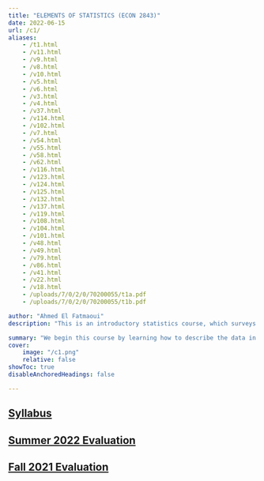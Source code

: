```yaml
---
title: "ELEMENTS OF STATISTICS (ECON 2843)" 
date: 2022-06-15
url: /c1/
aliases:
    - /t1.html
    - /v11.html
    - /v9.html
    - /v8.html
    - /v10.html
    - /v5.html
    - /v6.html
    - /v3.html
    - /v4.html
    - /v37.html
    - /v114.html
    - /v102.html
    - /v7.html
    - /v54.html
    - /v55.html
    - /v58.html
    - /v62.html
    - /v116.html
    - /v123.html
    - /v124.html
    - /v125.html
    - /v132.html
    - /v137.html
    - /v119.html
    - /v108.html
    - /v104.html
    - /v101.html
    - /v48.html
    - /v49.html
    - /v79.html
    - /v86.html
    - /v41.html
    - /v22.html
    - /v18.html
    - /uploads/7/0/2/0/70200055/t1a.pdf
    - /uploads/7/0/2/0/70200055/t1b.pdf

author: "Ahmed El Fatmaoui"
description: "This is an introductory statistics course, which surveys basic statistical techniques with particular emphasis on business and economic applications. The learning objective of this course is to improve students' analytical skills in understanding and employing the descriptive and inferential statistics." 

summary: "We begin this course by learning how to describe the data in use. Then, we focus on applied probability theory, which enables us to understand the essence of statistical inference. And for the rest of the course, we explore multiple inference tools such as confidence interval estimation, hypothesis testing, and the analysis of variance. These tools help us make use of sample data to reach conclusions about population parameters." 
cover:
    image: "/c1.png"
    relative: false
showToc: true
disableAnchoredHeadings: false

---
```



## [Syllabus](/Syllabus_ECON_2843.pdf)
## [Summer 2022 Evaluation](/Eval_Summer_2022_ECON_2843.pdf)
## [Fall 2021 Evaluation](/EVAL_Fall_2021_ECON_2843.pdf)


